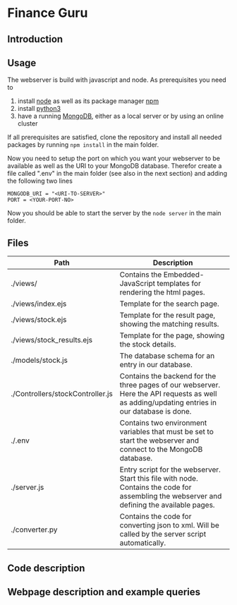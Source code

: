# Finance Guru

## Introduction

## Usage
The webserver is build with javascript and node. As prerequisites you need to 
1. install [node](https://nodejs.org) as well as its package manager [npm](https://nodejs.org/)
2. install [python3](https://www.python.org/)
3. have a running [MongoDB](https://www.mongodb.com/), either as a local server or by using an online cluster

If all prerequisites are satisfied, clone the repository and install all needed packages by running `npm install` in the main folder.

Now you need to setup the port on which you want your webserver to be available as well as the URI to your MongoDB database.
Therefor create a file called ".env" in the main folder (see also in the next section) and adding the following two lines
``` 
MONGODB_URI = "<URI-TO-SERVER>"
PORT = <YOUR-PORT-NO>
```
Now you should be able to start the server by the `node server` in the main folder.


## Files
|Path     | Description |
|---|---|
|./views/ |Contains the Embedded-JavaScript templates for rendering the html pages. |
./views/index.ejs | Template for the search page.
./views/stock.ejs | Template for the result page, showing the matching results.
./views/stock_results.ejs | Template for the page, showing the stock details.
./models/stock.js | The database schema for an entry in our database.
./Controllers/stockController.js | Contains the backend for the three pages of our webserver. Here the API requests as well as adding/updating entries in our database is done.
./.env | Contains two environment variables that must be set to start the webserver and connect to the MongoDB database.
./server.js | Entry script for the webserver. Start this file with node. Contains the code for assembling the webserver and defining the available pages.
./converter.py | Contains the code for converting json to xml. Will be called by the server script automatically.

## Code description

## Webpage description and example queries

